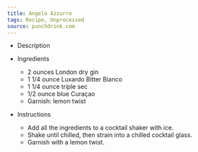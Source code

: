 ```yaml
---
title: Angelo Azzurro
tags: Recipe, Unprocessed
source: punchdrink.com
---
```

- Description

- Ingredients
  - 2 ounces London dry gin
  - 1 1/4 ounce Luxardo Bitter Bianco
  - 1 1/4 ounce triple sec
  - 1/2 ounce blue Curaçao
  - Garnish: lemon twist
- Instructions
  - Add all the ingredients to a cocktail shaker with ice.
  - Shake until chilled, then strain into a chilled cocktail glass.
  - Garnish with a lemon twist.

